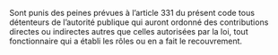 Sont punis des peines prévues à l’article 331 du présent code tous détenteurs de l’autorité publique qui auront ordonné des contributions directes ou indirectes autres que celles autorisées par la loi, tout fonctionnaire qui a établi les rôles ou en a fait le recouvrement.